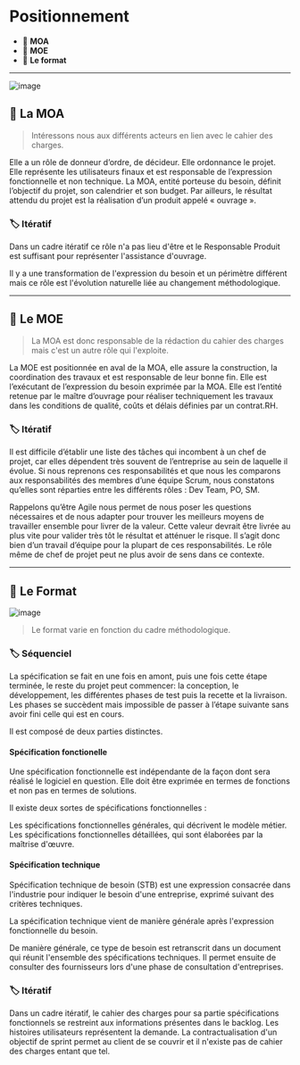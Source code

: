 # Positionnement

*  🔖 **MOA**
*  🔖 **MOE**
*  🔖 **Le format**

___

![image](https://raw.githubusercontent.com/seeren-training/Cahier-Des-Charges/master/wiki/resources/cahier-des-charge.png)

## 📑 La MOA

> Intéressons nous aux différents acteurs en lien avec le cahier des charges.

Elle a un rôle de donneur d’ordre, de décideur. Elle ordonnance le projet. Elle représente les utilisateurs finaux et est responsable de l’expression fonctionnelle et non technique. La MOA, entité porteuse du besoin, définit l’objectif du projet, son calendrier et son budget. Par ailleurs, le résultat attendu du projet est la réalisation d’un produit appelé « ouvrage ».

### 🏷️ **Itératif**

Dans un cadre itératif ce rôle n'a pas lieu d'être et le Responsable Produit est suffisant pour représenter l'assistance d'ouvrage.

Il y a une transformation de l'expression du besoin et un périmètre différent mais ce rôle est l'évolution naturelle liée au changement méthodologique.

___

## 📑 Le MOE

> La MOA est donc responsable de la rédaction du cahier des charges mais c'est un autre rôle qui l'exploite.

La MOE est positionnée en aval de la MOA, elle assure la construction, la coordination des travaux et est responsable de leur bonne fin. Elle est l’exécutant de l’expression du besoin exprimée par la MOA.
Elle est l’entité retenue par le maître d’ouvrage pour réaliser techniquement les travaux dans les conditions de qualité, coûts et délais définies par un contrat.RH.

### 🏷️ **Itératif**

Il est difficile d’établir une liste des tâches qui incombent à un chef de projet, car elles dépendent très souvent de l’entreprise au sein de laquelle il évolue. Si nous reprenons ces responsabilités et que nous les comparons aux responsabilités des membres d’une équipe Scrum, nous constatons qu’elles sont réparties entre les différents rôles : Dev Team, PO, SM.

Rappelons qu’être Agile nous permet de nous poser les questions nécessaires et de nous adapter pour trouver les meilleurs moyens de travailler ensemble pour livrer de la valeur. Cette valeur devrait être livrée au plus vite pour valider très tôt le résultat et atténuer le risque. Il s’agit donc bien d’un travail d’équipe pour la plupart de ces responsabilités. Le rôle même de chef de projet peut ne plus avoir de sens dans ce contexte.

___

## 📑 Le Format

![image](https://raw.githubusercontent.com/seeren-training/Cahier-Des-Charges/master/wiki/resources/specifications.jpg)

> Le format varie en fonction du cadre méthodologique.

### 🏷️ **Séquenciel**

La spécification se fait en une fois en amont, puis une fois cette étape terminée, le reste du projet peut commencer: la conception, le développement, les différentes phases de test puis la recette et la livraison. Les phases se succèdent mais impossible de passer à l’étape suivante sans avoir fini celle qui est en cours.

Il est composé de deux parties distinctes.

#### **Spécification fonctionelle**

Une spécification fonctionnelle est indépendante de la façon dont sera réalisé le logiciel en question. Elle doit être exprimée en termes de fonctions et non pas en termes de solutions.

Il existe deux sortes de spécifications fonctionnelles :

Les spécifications fonctionnelles générales, qui décrivent le modèle métier.
Les spécifications fonctionnelles détaillées, qui sont élaborées par la maîtrise d'œuvre.

#### **Spécification technique**

Spécification technique de besoin (STB) est une expression consacrée dans l'industrie pour indiquer le besoin d'une entreprise, exprimé suivant des critères techniques.

La spécification technique vient de manière générale après l'expression fonctionnelle du besoin.

De manière générale, ce type de besoin est retranscrit dans un document qui réunit l'ensemble des spécifications techniques. Il permet ensuite de consulter des fournisseurs lors d'une phase de consultation d'entreprises.

### 🏷️ **Itératif**

Dans un cadre itératif, le cahier des charges pour sa partie spécifications fonctionnels se restreint aux informations présentes dans le backlog. Les histoires utilisateurs représentent la demande. La contractualisation d'un objectif de sprint permet au client de se couvrir et il n'existe pas de cahier des charges entant que tel.
